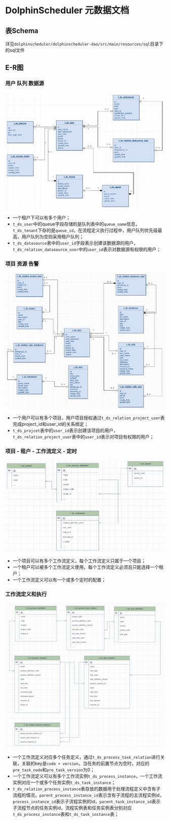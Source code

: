 # DolphinScheduler 元数据文档

## 表Schema

详见`dolphinscheduler/dolphinscheduler-dao/src/main/resources/sql`目录下的sql文件

## E-R图

### 用户	队列	数据源

![image.png](../../../img/metadata-erd/user-queue-datasource.png)

- 一个租户下可以有多个用户；<br />
- `t_ds_user`中的queue字段存储的是队列表中的`queue_name`信息，`t_ds_tenant`下存的是`queue_id`，在流程定义执行过程中，用户队列优先级最高，用户队列为空则采用租户队列；<br />
- `t_ds_datasource`表中的`user_id`字段表示创建该数据源的用户，`t_ds_relation_datasource_user`中的`user_id`表示对数据源有权限的用户；<br />

### 项目	资源	告警

![image.png](../../../img/metadata-erd/project-resource-alert.png)

- 一个用户可以有多个项目，用户项目授权通过`t_ds_relation_project_user`表完成project_id和user_id的关系绑定；<br />
- `t_ds_projcet`表中的`user_id`表示创建该项目的用户，`t_ds_relation_project_user`表中的`user_id`表示对项目有权限的用户；<br />

### 项目 - 租户 - 工作流定义 - 定时

![image.png](../../../img/metadata-erd/project_tenant_process_definition_schedule.png)

- 一个项目可以有多个工作流定义，每个工作流定义只属于一个项目；<br />
- 一个租户可以被多个工作流定义使用，每个工作流定义必须且只能选择一个租户；<br />
- 一个工作流定义可以有一个或多个定时的配置；<br />

### 工作流定义和执行

![image.png](../../../img/metadata-erd/process_definition.png)

- 一个工作流定义对应多个任务定义，通过`t_ds_process_task_relation`进行关联，关联的key是`code + version`，当任务的前置节点为空时，对应的`pre_task_node`和`pre_task_version`为0；
- 一个工作流定义可以有多个工作流实例`t_ds_process_instance`，一个工作流实例对应一个或多个任务实例`t_ds_task_instance`；
- `t_ds_relation_process_instance`表存放的数据用于处理流程定义中含有子流程的情况，`parent_process_instance_id`表示含有子流程的主流程实例id，`process_instance_id`表示子流程实例的id，`parent_task_instance_id`表示子流程节点的任务实例id，流程实例表和任务实例表分别对应`t_ds_process_instance`表和`t_ds_task_instance`表；

